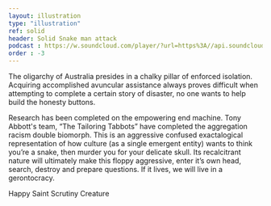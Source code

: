 ```yaml
---
layout: illustration
type: "illustration"
ref: solid
header: Solid Snake man attack
podcast : https://w.soundcloud.com/player/?url=https%3A//api.soundcloud.com/tracks/210886950
order : -3
---
```


The oligarchy of Australia presides in a chalky pillar of enforced isolation. Acquiring accomplished avuncular assistance always proves difficult when attempting to complete a certain story of disaster, no one wants to help build the honesty buttons.

Research has been completed on the empowering end machine. Tony Abbott's team, “The Tailoring Tabbots” have completed the aggregation racism double biomorph. This is an aggressive confused exactalogical representation of how culture (as a single emergent entity) wants to think you’re a snake, then murder you for your delicate skull. Its recalcitrant nature will ultimately make this floppy aggressive, enter it’s own head, search, destroy and prepare questions. If it lives, we will live in a gerontocracy.

Happy Saint Scrutiny Creature


